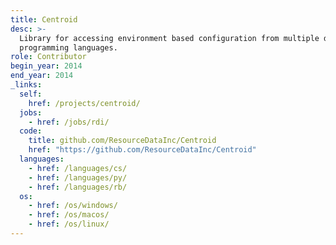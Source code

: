 ```yaml
---
title: Centroid
desc: >-
  Library for accessing environment based configuration from multiple different
  programming languages.
role: Contributor
begin_year: 2014
end_year: 2014
_links:
  self:
    href: /projects/centroid/
  jobs:
    - href: /jobs/rdi/
  code:
    title: github.com/ResourceDataInc/Centroid
    href: "https://github.com/ResourceDataInc/Centroid"
  languages:
    - href: /languages/cs/
    - href: /languages/py/
    - href: /languages/rb/
  os:
    - href: /os/windows/
    - href: /os/macos/
    - href: /os/linux/
---
```

